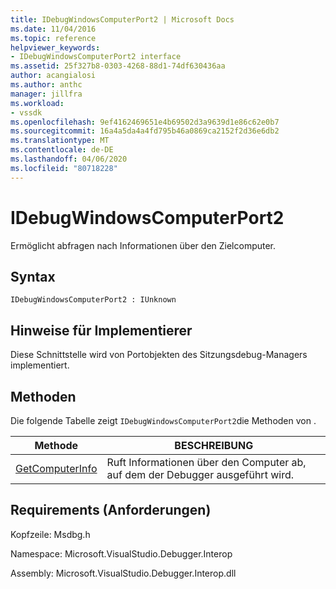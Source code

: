 ```yaml
---
title: IDebugWindowsComputerPort2 | Microsoft Docs
ms.date: 11/04/2016
ms.topic: reference
helpviewer_keywords:
- IDebugWindowsComputerPort2 interface
ms.assetid: 25f327b8-0303-4268-88d1-74df630436aa
author: acangialosi
ms.author: anthc
manager: jillfra
ms.workload:
- vssdk
ms.openlocfilehash: 9ef4162469651e4b69502d3a9639d1e86c62e0b7
ms.sourcegitcommit: 16a4a5da4a4fd795b46a0869ca2152f2d36e6db2
ms.translationtype: MT
ms.contentlocale: de-DE
ms.lasthandoff: 04/06/2020
ms.locfileid: "80718228"
---
```

# <a name="idebugwindowscomputerport2"></a>IDebugWindowsComputerPort2
Ermöglicht abfragen nach Informationen über den Zielcomputer.

## <a name="syntax"></a>Syntax

```
IDebugWindowsComputerPort2 : IUnknown
```

## <a name="notes-for-implementers"></a>Hinweise für Implementierer
 Diese Schnittstelle wird von Portobjekten des Sitzungsdebug-Managers implementiert.

## <a name="methods"></a>Methoden
 Die folgende Tabelle zeigt `IDebugWindowsComputerPort2`die Methoden von .

|Methode|BESCHREIBUNG|
|------------|-----------------|
|[GetComputerInfo](../../../extensibility/debugger/reference/idebugwindowscomputerport2-getcomputerinfo.md)|Ruft Informationen über den Computer ab, auf dem der Debugger ausgeführt wird.|

## <a name="requirements"></a>Requirements (Anforderungen)
 Kopfzeile: Msdbg.h

 Namespace: Microsoft.VisualStudio.Debugger.Interop

 Assembly: Microsoft.VisualStudio.Debugger.Interop.dll
